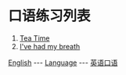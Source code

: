 # 口语练习列表
1. [Tea Time](tea_time.md)     
2. [I've had my breath](i've_had_my_breath.md)

[English](../../english.md) --- [Language](../../../language.md) --- [英语口语](../oral_english.md)    